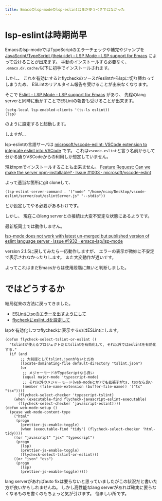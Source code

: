 ```yaml
---
title: Emacsのlsp-modeのlsp-eslintはまだ使うべきではなかった
---
```


# lsp-eslintは時期尚早

Emacsのlsp-modeではTypeScriptのエラーチェックや補完やジャンプを
[JavaScript/TypeScript (theia-ide) - LSP Mode - LSP support for Emacs](https://emacs-lsp.github.io/lsp-mode/page/lsp-typescript/)
によって受けることが出来ます。
手動のインストールすら必要なく、
`.emacs.d/.cache/`以下に初手でインストールされます。

しかし、
これを有効にするとflycheckのソースがeslintからlspに切り替わってしまうため、
ESLintのリアルタイム報告を受けることが出来なくなります。

そこで
[Eslint - LSP Mode - LSP support for Emacs](https://emacs-lsp.github.io/lsp-mode/page/lsp-eslint/)
があり、
先程のlang serverと同時に動かすことでESLintの報告も受けることが出来ます。

~~~elisp
(setq-local lsp-enabled-clients '(ts-ls eslint))
(lsp)
~~~

のように設定すると起動します。

しますが…

lsp-eslintの言語サーバは
[microsoft/vscode-eslint: VSCode extension to integrate eslint into VSCode](https://github.com/Microsoft/vscode-eslint)
です。
これは`vscode-eslint`と言う名前からして分かる通りVSCodeからの利用しか想定していません。

現状npmでインストールすることも出来ません。
[Feature Request: Can we make the server npm-installable? · Issue #1003 · microsoft/vscode-eslint](https://github.com/microsoft/vscode-eslint/issues/1003)

よって適当な箇所にgit cloneして、

~~~elisp
(lsp-eslint-server-command . '("node" "/home/ncaq/Desktop/vscode-eslint/server/out/eslintServer.js" "--stdio"))
~~~

とか設定してやる必要があるわけです。

しかし、
現在このlang serverとの接続は大変不安定な状態にあるようです。

最新版同士では動作しません。

[lsp-mode does not work with latest un-merged but published version of eslint language server · Issue #1932 · emacs-lsp/lsp-mode](https://github.com/emacs-lsp/lsp-mode/issues/1932)

version 2.1.5に戻してみたら一応動作しますが、
エラーの表示が微妙に不安定で表示されなかったりします。
また大変動作が遅いです。

よってこれはまだEmacsからは使用段階に無いと判断しました。

# ではどうするか

結局従来の方法に戻ってきました。

* [ESLintにtscのエラーを出すようにして](https://www.ncaq.net/2019/12/05/21/05/18/)
* [flycheckにeslint_dを設定して](https://www.ncaq.net/2020/10/13/18/19/21/)

lspを有効化しつつflycheckに表示するのはESLintにします。

~~~elisp
(defun flycheck-select-tslint-or-eslint ()
  "tslintが使えるプロジェクトだとtslintを有効化して, それ以外ではeslintを有効化する."
  (if (and
       ;; 大前提としてtslint.jsonがないとだめ
       (locate-dominating-file default-directory "tslint.json")
       (or
        ;; メジャーモードがTypeScriptなら良い
        (equal major-mode 'typescript-mode)
        ;; それ以外のメジャーモード(web-modeとか)でも拡張子がts, tsxなら良い
        (member (file-name-extension (buffer-file-name)) '("ts" "tsx"))))
      (flycheck-select-checker 'typescript-tslint)
    (when (executable-find flycheck-javascript-eslint-executable)
      (flycheck-select-checker 'javascript-eslint))))
(defun web-mode-setup ()
  (pcase web-mode-content-type
    ("html"
     (progn
       (prettier-js-enable-toggle)
       (when (executable-find "tidy") (flycheck-select-checker 'html-tidy))))
    ((or "javascript" "jsx" "typescript")
     (progn
       (lsp)
       (prettier-js-enable-toggle)
       (flycheck-select-tslint-or-eslint)))
    ((or "json" "css")
     (progn
       (lsp)
       (prettier-js-enable-toggle)))))
~~~

lang serverがあればauto fixは要らないと思っていましたがこの状況だと書いた方が良いかもしれませんね。
しかし高性能なlang serverがあれば確実に要らなくなるものを書くのもちょっと気が引けます。
悩ましい所です。
